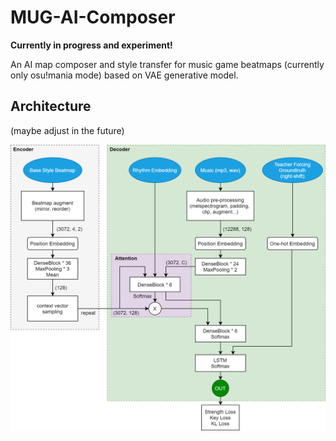 # MUG-AI-Composer

**Currently in progress and experiment!**

An AI map composer and style transfer for music game beatmaps (currently only osu!mania mode) based on VAE generative model.

## Architecture

(maybe adjust in the future)

![](image/architecture.png)